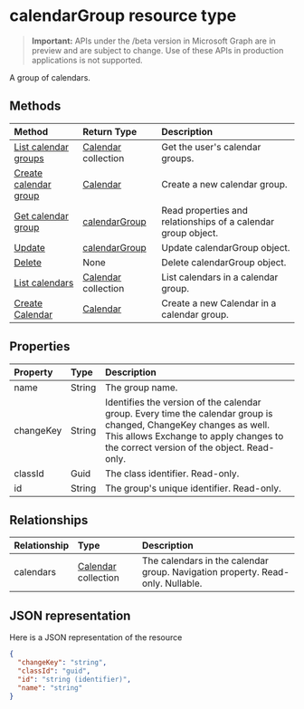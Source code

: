 # calendarGroup resource type

> **Important:** APIs under the /beta version in Microsoft Graph are in preview and are subject to change. Use of these APIs in production applications is not supported.

A group of calendars.

## Methods

| Method                                                      | Return Type                        | Description                                                   |
| :---------------------------------------------------------- | :--------------------------------- | :------------------------------------------------------------ |
| [List calendar groups](../api/user_list_calendargroups.md)  | [Calendar](calendar.md) collection | Get the user's calendar groups.                               |
| [Create calendar group](../api/user_post_calendargroups.md) | [Calendar](calendar.md)            | Create a new calendar group.                                  |
| [Get calendar group](../api/calendargroup_get.md)           | [calendarGroup](calendargroup.md)  | Read properties and relationships of a calendar group object. |
| [Update](../api/calendargroup_update.md)                    | [calendarGroup](calendargroup.md)  | Update calendarGroup object.                                  |
| [Delete](../api/calendargroup_delete.md)                    | None                               | Delete calendarGroup object.                                  |
| [List calendars](../api/calendargroup_list_calendars.md)    | [Calendar](calendar.md) collection | List calendars in a calendar group.                           |
| [Create Calendar](../api/calendargroup_post_calendars.md)   | [Calendar](calendar.md)            | Create a new Calendar in a calendar group.                    |

## Properties

| Property  | Type   | Description                                                                                                                                                                                               |
| :-------- | :----- | :-------------------------------------------------------------------------------------------------------------------------------------------------------------------------------------------------------- |
| name      | String | The group name.                                                                                                                                                                                           |
| changeKey | String | Identifies the version of the calendar group. Every time the calendar group is changed, ChangeKey changes as well. This allows Exchange to apply changes to the correct version of the object. Read-only. |
| classId   | Guid   | The class identifier. Read-only.                                                                                                                                                                          |
| id        | String | The group's unique identifier. Read-only.                                                                                                                                                                 |

## Relationships

| Relationship | Type                               | Description                                                                    |
| :----------- | :--------------------------------- | :----------------------------------------------------------------------------- |
| calendars    | [Calendar](calendar.md) collection | The calendars in the calendar group. Navigation property. Read-only. Nullable. |

## JSON representation

Here is a JSON representation of the resource

<!-- {
  "blockType": "resource",
  "optionalProperties": [
    "calendars"
  ],
  "keyProperty": "id",
  "@odata.type": "microsoft.graph.calendarGroup"
}-->

```json
{
  "changeKey": "string",
  "classId": "guid",
  "id": "string (identifier)",
  "name": "string"
}
```

<!-- uuid: 8fcb5dbc-d5aa-4681-8e31-b001d5168d79
2015-10-25 14:57:30 UTC -->

<!-- {
  "type": "#page.annotation",
  "description": "calendarGroup resource",
  "keywords": "",
  "section": "documentation",
  "tocPath": ""
}-->
